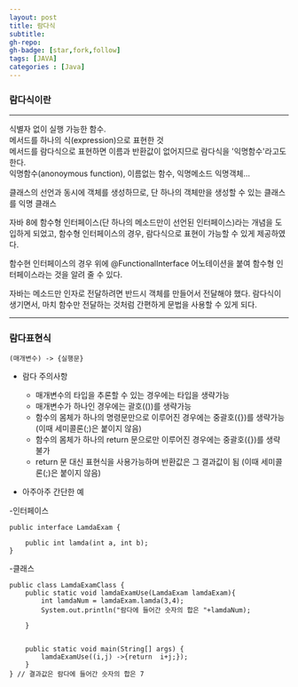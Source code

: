 ```yaml
---
layout: post
title: 람다식
subtitle:
gh-repo:
gh-badge: [star,fork,follow]
tags: [JAVA]
categories : [Java]
---
```


### 람다식이란 
---
식별자 없이 실행 가능한 함수.  
메서드를 하나의 식(expression)으로 표현한 것   
메서드를 람다식으로 표현하면 이름과 반환값이 없어지므로 람다식을 '익명함수'라고도 한다.  
익명함수(anonoymous function), 이름없는 함수, 익명메소드 익명객체...  


클래스의 선언과 동시에 객체를 생성하므로, 단 하나의 객체만을 생성할 수 있는 클래스를 익명 클래스

자바 8에 함수형 인터페이스(단 하나의 메소드만이 선언된 인터페이스)라는 개념을 도입하게 되었고, 함수형 인터페이스의 경우, 람다식으로 표현이 가능할 수 있게 제공하였다.

함수현 인터페이스의 경우 위에 @FunctionalInterface 어노테이션을 붙여 함수형 인터페이스라는 것을 알려 줄 수 있다.


자바는 메소드만 인자로 전달하려면 반드시 객체를 만들어서 전달해야 했다. 람다식이 생기면서, 마치 함수만 전달하는 것처럼 간편하게 문법을 사용할 수 있게 되다.

---

### 람다표현식
~~~
(매개변수) -> {실행문}
~~~


* 람다 주의사항
    - 매개변수의 타입을 추론할 수 있는 경우에는 타입을 생략가능
    - 매개변수가 하나인 경우에는 괄호(())를 생략가능
    - 함수의 몸체가 하나의 명령문만으로 이루어진 경우에는 중괄호({})를 생략가능 (이때 세미콜론(;)은 붙이지 않음)
    - 함수의 몸체가 하나의 return 문으로만 이루어진 경우에는 중괄호({})를 생략 불가
    - return 문 대신 표현식을 사용가능하며 반환값은 그 결과값이 됨 (이때 세미콜론(;)은 붙이지 않음)  





* 아주아주 간단한 예 

-인터페이스
~~~
public interface LamdaExam {

    public int lamda(int a, int b);
}

~~~

-클래스

~~~
public class LamdaExamClass {
    public static void lamdaExamUse(LamdaExam lamdaExam){
        int lamdaNum = lamdaExam.lamda(3,4);
        System.out.println("람다에 들어간 숫자의 합은 "+lamdaNum);

    }


    public static void main(String[] args) {
        lamdaExamUse((i,j) ->{return  i+j;});
    }
} // 결과값은 람다에 들어간 숫자의 합은 7
~~~
